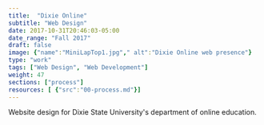 ```yaml
---
title:  "Dixie Online"
subtitle: "Web Design"
date: 2017-10-31T20:46:03-05:00
date_range: "Fall 2017"
draft: false
image: {"name":"MiniLapTop1.jpg"," alt":"Dixie Online web presence"}
type: "work"
tags: ["Web Design", "Web Development"]
weight: 47
sections: ["process"]
resources: [ {"src":"00-process.md"}]
---
```

Website design for Dixie State University's department of online education.
